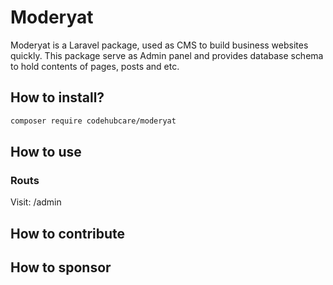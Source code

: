 # Moderyat

Moderyat is a Laravel package, used as CMS to build business websites quickly. This package serve as Admin panel and provides database schema to hold contents of pages, posts and etc.

## How to install?

```bash
composer require codehubcare/moderyat
```

## How to use

### Routs

Visit: /admin

## How to contribute

## How to sponsor
